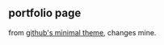 ## portfolio page

from [github's minimal theme](https://github.com/pages-themes/minimal), changes mine.